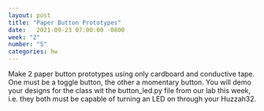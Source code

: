 ```yaml
---
layout: post
title: "Paper Button Prototypes"
date:   2021-09-23 07:00:00 -0800
week: "2"
number: "5"
categories: hw
---
```


Make 2 paper button prototypes using only cardboard and conductive tape. One must be a toggle button, the other a momentary button. You will demo your designs for the class wit the button_led.py file from our lab this week, i.e. they both must be capable of turning an LED on through your Huzzah32.
